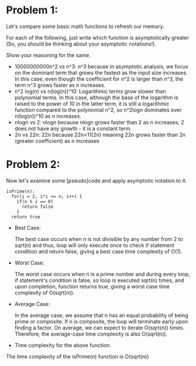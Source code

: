 # Problem 1:
Let's compare some basic math functions to refresh our memory. 

For each of the following, just write which function is asymptotically greater (So, you should be thinking about your asymptotic notations!). 

Show your reasoning for the same.

* 10000000000n^2 vs n^3: n^3 because in asymptotic analysis, we focus on the dominant term that grows the fastest as the input size increases. In this case, even though the coefficient for n^2 is larger than n^3, the term n^3 grows faster as n increases.
* n^2 log(n) vs n(log(n))^10: Logarithmic terms grow slower than polynomial terms. In this case, although the base of the logarithm is raised to the power of 10 in the latter term, it is still a logarithmic function compared to the polynomial n^2, so n^2logn dominates over n(log(n))^10 as n increases.
* nlogn vs 2: nlogn because nlogn grows faster than 2 as n increases; 2 does not have any growth - it is a constant term.
* 2n vs 22n: 22n because 22n=11(2n) meaning 22n grows faster than 2n (greater coefficient) as n increases

  
# Problem 2:
Now let's examine some [pseudo]code and apply asymptotic notation to it. 

```
isPrime(n): 
  for(i = 2, i*i <= n; i++) {
    if(n % i == 0) 
      return false
    }
  return true
```

* Best Case: 

  The best case occurs when n is not divisible by any number from 2 to sqrt(n) and thus, loop will only execute once to check if statement condition and return false, giving a best case time complexity of O(1).
  
* Worst Case:

  The worst case occurs when n is a prime number and during every loop, if statement's condition is false, so loop is executed
  sqrt(n) times, and upon completion, function returns true, giving a worst case time complexity of O(sqrt(n)).
  
* Average Case:

  In the average case, we assume that n has an equal probability of being prime or composite. If n is composite, the loop will   terminate early upon finding a factor. On average, we can expect to iterate O(sqrt(n)) times. Therefore, the average-case      time complexity is also O(sqrt(n)).
  
* Time complexity for the above function:

The time complexity of the isPrime(n) function is O(sqrt(n))






